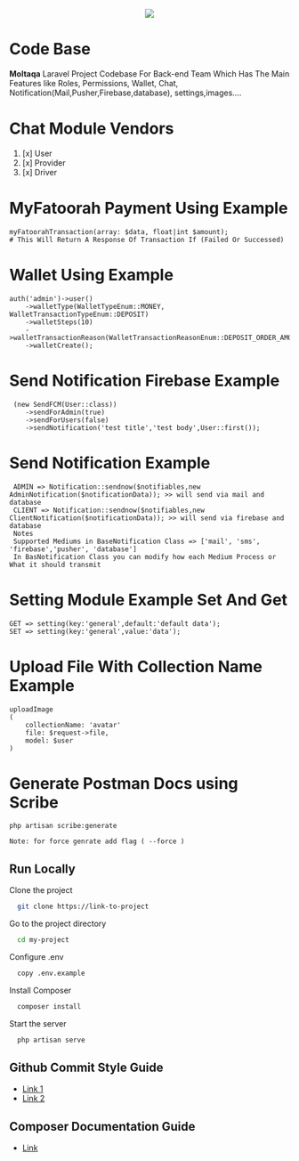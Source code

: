 <p align="center"><a href="https://www.linkedin.com/company/moltaqa/"
target="_blank">
<img src="https://scontent.fcai19-3.fna.fbcdn.net/v/t39.30808-6/295064610_450347597101663_8667352545573167439_n.jpg?_nc_cat=105&ccb=1-7&_nc_sid=a2f6c7&_nc_ohc=DclAfTKddr8AX_aagC5&_nc_ht=scontent.fcai19-3.fna&oh=00_AfCbqd6tDgsqs2y4grNdlX7vtIpczLSbqdQFB3aUqrkCSQ&oe=652594FA"></a></p>



# Code Base

**Moltaqa** Laravel Project Codebase For Back-end Team
Which Has The Main Features like
Roles, Permissions, Wallet, Chat, Notification(Mail,Pusher,Firebase,database), settings,images....

# Chat Module Vendors
1. [x] User
2. [x] Provider
3. [x] Driver

# MyFatoorah Payment Using Example
    myFatoorahTransaction(array: $data, float|int $amount);
    # This Will Return A Response Of Transaction If (Failed Or Successed)

# Wallet Using Example

    auth('admin')->user()
        ->walletType(WalletTypeEnum::MONEY, WalletTransactionTypeEnum::DEPOSIT)
        ->walletSteps(10)
        ->walletTransactionReason(WalletTransactionReasonEnum::DEPOSIT_ORDER_AMOUNT)
        ->walletCreate();

# Send Notification Firebase Example

     (new SendFCM(User::class))
        ->sendForAdmin(true)
        ->sendForUsers(false)
        ->sendNotification('test title','test body',User::first());

# Send Notification Example

     ADMIN => Notification::sendnow($notifiables,new AdminNotification($notificationData)); >> will send via mail and database
     CLIENT => Notification::sendnow($notifiables,new ClientNotification($notificationData)); >> will send via firebase and database
     Notes
     Supported Mediums in BaseNotification Class => ['mail', 'sms', 'firebase','pusher', 'database']
     In BasNotification Class you can modify how each Medium Process or What it should transmit

# Setting Module Example Set And Get

    GET => setting(key:'general',default:'default data');
    SET => setting(key:'general',value:'data');

# Upload File With Collection Name Example

    uploadImage
    (
        collectionName: 'avatar'
        file: $request->file,
        model: $user
    )

# Generate Postman Docs using Scribe

    php artisan scribe:generate

    Note: for force genrate add flag ( --force )

## Run Locally

Clone the project

```bash
  git clone https://link-to-project
```

Go to the project directory

```bash
  cd my-project
```

Configure .env

```bash
  copy .env.example
```

Install Composer

```bash
  composer install
```

Start the server

```bash
  php artisan serve
```



## Github Commit Style Guide

- [Link 1](https://gist.github.com/ericavonb/3c79e5035567c8ef3267)
- [Link 2](https://gist.github.com/abravalheri/34aeb7b18d61392251a2)

## Composer Documentation Guide

- [Link](https://getcomposer.org/doc/articles/scripts.md)
